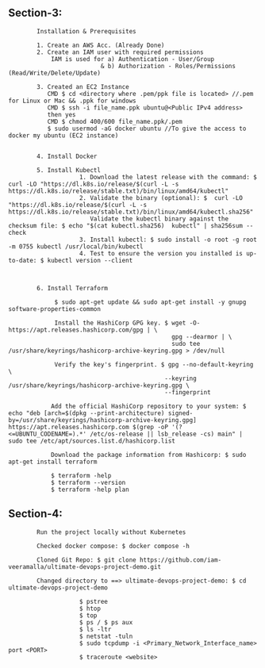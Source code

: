 ## Section-3:  
            
            Installation & Prerequisites
            
            1. Create an AWS Acc. (Already Done)
            2. Create an IAM user with required permissions
                IAM is used for a) Authentication - User/Group
                              & b) Authorization - Roles/Permissions (Read/Write/Delete/Update)

            3. Created an EC2 Instance 
               CMD $ cd <directory where .pem/ppk file is located> //.pem for Linux or Mac && .ppk for windows
               CMD $ ssh -i file_name.ppk ubuntu@<Public IPv4 address>
               then yes
               CMD $ chmod 400/600 file_name.ppk/.pem
               $ sudo usermod -aG docker ubuntu //To give the access to docker my ubuntu (EC2 instance)


            4. Install Docker
               
            5. Install Kubectl
                        1. Download the latest release with the command: $ curl -LO "https://dl.k8s.io/release/$(curl -L -s https://dl.k8s.io/release/stable.txt)/bin/linux/amd64/kubectl"
                        2. Validate the binary (optional): $  curl -LO "https://dl.k8s.io/release/$(curl -L -s https://dl.k8s.io/release/stable.txt)/bin/linux/amd64/kubectl.sha256"
                           Validate the kubectl binary against the checksum file: $ echo "$(cat kubectl.sha256)  kubectl" | sha256sum --check
                        3. Install kubectl: $ sudo install -o root -g root -m 0755 kubectl /usr/local/bin/kubectl
                        4. Test to ensure the version you installed is up-to-date: $ kubectl version --client
                        


            6. Install Terraform

                 $ sudo apt-get update && sudo apt-get install -y gnupg software-properties-common

                 Install the HashiCorp GPG key. $ wget -O- https://apt.releases.hashicorp.com/gpg | \
                                                  gpg --dearmor | \
                                                  sudo tee /usr/share/keyrings/hashicorp-archive-keyring.gpg > /dev/null

                 Verify the key's fingerprint. $ gpg --no-default-keyring \
                                                --keyring /usr/share/keyrings/hashicorp-archive-keyring.gpg \
                                                --fingerprint

                Add the official HashiCorp repository to your system: $ echo "deb [arch=$(dpkg --print-architecture) signed-by=/usr/share/keyrings/hashicorp-archive-keyring.gpg] https://apt.releases.hashicorp.com $(grep -oP '(?<=UBUNTU_CODENAME=).*' /etc/os-release || lsb_release -cs) main" | sudo tee /etc/apt/sources.list.d/hashicorp.list

                Download the package information from Hashicorp: $ sudo apt-get install terraform

                $ terraform -help
                $ terraform --version
                $ terraform -help plan                                   

## Section-4: 
            
            Run the project locally without Kubernetes 

            Checked docker compose: $ docker compose -h
            
            Cloned Git Repo: $ git clone https://github.com/iam-veeramalla/ultimate-devops-project-demo.git
            
            Changed directory to ==> ultimate-devops-project-demo: $ cd ultimate-devops-project-demo

                        $ pstree
                        $ htop 
                        $ top
                        $ ps / $ ps aux
                        $ ls -ltr
                        $ netstat -tuln
                        $ sudo tcpdump -i <Primary_Network_Interface_name> port <PORT>
                        $ traceroute <website>






                                                                   
